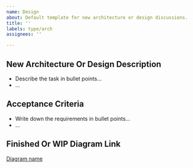 ```yaml
---
name: Design
about: Default template for new architecture or design discussions.
title: ''
labels: type/arch
assignees: ''

---
```


## New Architecture Or Design Description

- Describe the task in bullet points...
- ...

## Acceptance Criteria

- Write down the requirements in bullet points...
- ...

## Finished Or WIP Diagram Link

[Diagram name](url.com)
